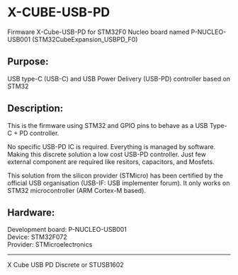 # X-CUBE-USB-PD
Firmware X-Cube-USB-PD for STM32F0 Nucleo board named P-NUCLEO-USB001
  (STM32CubeExpansion_USBPD_F0)

Purpose:
--------
USB type-C (USB-C) and USB Power Delivery (USB-PD) controller based on STM32

Description:
--------
This is the firmware using STM32 and GPIO pins to behave as a USB Type-C + PD controller.

No specific USB-PD IC is required. Everything is managed by software. Making this discrete solution a low cost USB-PD controller.
Just few external component are required like resitors, capacitors, and Mosfets.

This solution from the silicon provider (STMicro) has been certified by the official USB organisation (USB-IF: USB implementer forum).
It only works on STM32 microcontroller (ARM Cortex-M based).

Hardware:
--------
Development board: P-NUCLEO-USB001  
Device: STM32F072  
Provider: STMicroelectronics

--------
X Cube USB PD
Discrete or STUSB1602
